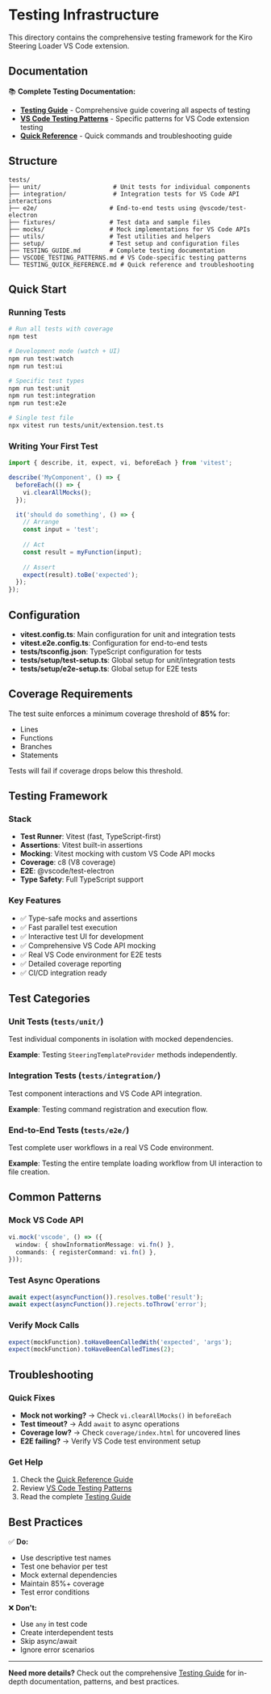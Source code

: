 # Testing Infrastructure

This directory contains the comprehensive testing framework for the Kiro Steering Loader VS Code extension.

## Documentation

📚 **Complete Testing Documentation:**

- **[Testing Guide](./TESTING_GUIDE.md)** - Comprehensive guide covering all aspects of testing
- **[VS Code Testing Patterns](./VSCODE_TESTING_PATTERNS.md)** - Specific patterns for VS Code extension testing
- **[Quick Reference](./TESTING_QUICK_REFERENCE.md)** - Quick commands and troubleshooting guide

## Structure

```
tests/
├── unit/                    # Unit tests for individual components
├── integration/             # Integration tests for VS Code API interactions
├── e2e/                    # End-to-end tests using @vscode/test-electron
├── fixtures/               # Test data and sample files
├── mocks/                  # Mock implementations for VS Code APIs
├── utils/                  # Test utilities and helpers
├── setup/                  # Test setup and configuration files
├── TESTING_GUIDE.md        # Complete testing documentation
├── VSCODE_TESTING_PATTERNS.md # VS Code-specific testing patterns
└── TESTING_QUICK_REFERENCE.md # Quick reference and troubleshooting
```

## Quick Start

### Running Tests

```bash
# Run all tests with coverage
npm test

# Development mode (watch + UI)
npm run test:watch
npm run test:ui

# Specific test types
npm run test:unit
npm run test:integration
npm run test:e2e

# Single test file
npx vitest run tests/unit/extension.test.ts
```

### Writing Your First Test

```typescript
import { describe, it, expect, vi, beforeEach } from 'vitest';

describe('MyComponent', () => {
  beforeEach(() => {
    vi.clearAllMocks();
  });

  it('should do something', () => {
    // Arrange
    const input = 'test';
    
    // Act
    const result = myFunction(input);
    
    // Assert
    expect(result).toBe('expected');
  });
});
```

## Configuration

- **vitest.config.ts**: Main configuration for unit and integration tests
- **vitest.e2e.config.ts**: Configuration for end-to-end tests
- **tests/tsconfig.json**: TypeScript configuration for tests
- **tests/setup/test-setup.ts**: Global setup for unit/integration tests
- **tests/setup/e2e-setup.ts**: Global setup for E2E tests

## Coverage Requirements

The test suite enforces a minimum coverage threshold of **85%** for:
- Lines
- Functions  
- Branches
- Statements

Tests will fail if coverage drops below this threshold.

## Testing Framework

### Stack
- **Test Runner**: Vitest (fast, TypeScript-first)
- **Assertions**: Vitest built-in assertions
- **Mocking**: Vitest mocking with custom VS Code API mocks
- **Coverage**: c8 (V8 coverage)
- **E2E**: @vscode/test-electron
- **Type Safety**: Full TypeScript support

### Key Features
- ✅ Type-safe mocks and assertions
- ✅ Fast parallel test execution
- ✅ Interactive test UI for development
- ✅ Comprehensive VS Code API mocking
- ✅ Real VS Code environment for E2E tests
- ✅ Detailed coverage reporting
- ✅ CI/CD integration ready

## Test Categories

### Unit Tests (`tests/unit/`)
Test individual components in isolation with mocked dependencies.

**Example**: Testing `SteeringTemplateProvider` methods independently.

### Integration Tests (`tests/integration/`)
Test component interactions and VS Code API integration.

**Example**: Testing command registration and execution flow.

### End-to-End Tests (`tests/e2e/`)
Test complete user workflows in a real VS Code environment.

**Example**: Testing the entire template loading workflow from UI interaction to file creation.

## Common Patterns

### Mock VS Code API
```typescript
vi.mock('vscode', () => ({
  window: { showInformationMessage: vi.fn() },
  commands: { registerCommand: vi.fn() },
}));
```

### Test Async Operations
```typescript
await expect(asyncFunction()).resolves.toBe('result');
await expect(asyncFunction()).rejects.toThrow('error');
```

### Verify Mock Calls
```typescript
expect(mockFunction).toHaveBeenCalledWith('expected', 'args');
expect(mockFunction).toHaveBeenCalledTimes(2);
```

## Troubleshooting

### Quick Fixes
- **Mock not working?** → Check `vi.clearAllMocks()` in `beforeEach`
- **Test timeout?** → Add `await` to async operations
- **Coverage low?** → Check `coverage/index.html` for uncovered lines
- **E2E failing?** → Verify VS Code test environment setup

### Get Help
1. Check the [Quick Reference Guide](./TESTING_QUICK_REFERENCE.md)
2. Review [VS Code Testing Patterns](./VSCODE_TESTING_PATTERNS.md)
3. Read the complete [Testing Guide](./TESTING_GUIDE.md)

## Best Practices

✅ **Do:**
- Use descriptive test names
- Test one behavior per test
- Mock external dependencies
- Maintain 85%+ coverage
- Test error conditions

❌ **Don't:**
- Use `any` in test code
- Create interdependent tests
- Skip async/await
- Ignore error scenarios

---

**Need more details?** Check out the comprehensive [Testing Guide](./TESTING_GUIDE.md) for in-depth documentation, patterns, and best practices.